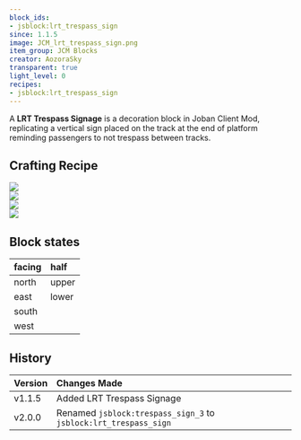 ```yaml
---
block_ids:
- jsblock:lrt_trespass_sign
since: 1.1.5
image: JCM_lrt_trespass_sign.png
item_group: JCM Blocks
creator: AozoraSky
transparent: true
light_level: 0
recipes:
- jsblock:lrt_trespass_sign
---
```


A **LRT Trespass Signage** is a decoration block in Joban Client Mod, replicating a vertical sign placed on the track at the end of platform reminding passengers to not trespass between tracks.

## Crafting Recipe
<div class="crafting">
    <div class="crafting-table">
        <!-- row 1 -->
        <div></div>
        <div><img src="../crafting/Minecraft_Iron_ingot.png"></div>
        <div></div>
        <!-- row 2 -->
        <div></div>
        <div><img src="../crafting/Minecraft_Iron_ingot.png"></div>
        <div></div>
        <!-- row 3 -->
        <div></div>
        <div><img src="../crafting/Minecraft_Stick.png"></div>
        <div></div>
    </div>
    <div class="crafting-arrow"></div>
    <div class="crafting-result" data-count="6">
        <img src="../crafting/JCM_Item_Lrt_trespass_sign.png">
    </div>
</div>

## Block states
| facing | half  |
|:-------|:------|
| north  | upper |
| east   | lower |
| south  |       |
| west   |       |

## History
| Version | Changes Made                                                     |
|:--------|:-----------------------------------------------------------------|
| v1.1.5  | Added LRT Trespass Signage                                       |
| v2.0.0  | Renamed `jsblock:trespass_sign_3` to `jsblock:lrt_trespass_sign` |
